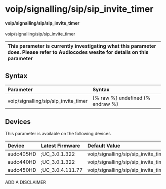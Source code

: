 ﻿---
description: voip/signalling/sip/sip_invite_timer
search: false
---

# voip/signalling/sip/sip_invite_timer

#### voip/signalling/sip/sip_invite_timer

voip/signalling/sip/sip_invite_timer


| This parameter is currently investigating what this parameter does. Please refer to Audiocodes wesite for details on this parameter | 
| :--- |

## Syntax
| Parameter | Syntax |
| :--- | :--- |
|voip/signalling/sip/sip_invite_timer | {% raw %} undefined {% endraw %}|

## Devices
This parameter is available on the following devices

| Device | Latest Firmware | Default Value |
|:---|:---|:---|
| audc405HD | ;UC_3.0.1.322 | voip/signalling/sip/sip_invite_timer=32000 
| audc440HD | ;UC_3.0.1.322 | voip/signalling/sip/sip_invite_timer=32000 
| audc450HD | ;UC_3.0.4.111.77 | voip/signalling/sip/sip_invite_timer=32000 

ADD A DISCLAIMER
